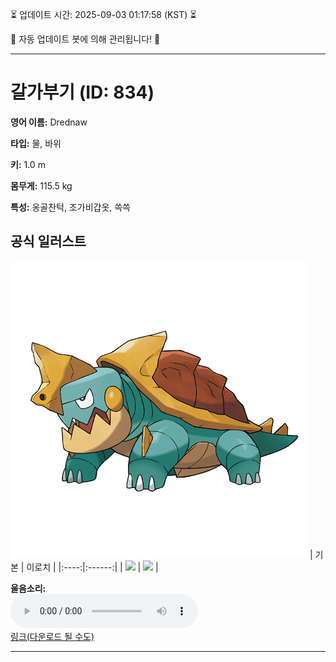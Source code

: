 
⏳ 업데이트 시간: 2025-09-03 01:17:58 (KST) ⏳

🤖 자동 업데이트 봇에 의해 관리됩니다! 🤖

---

# 갈가부기 (ID: 834)
**영어 이름:** Drednaw

**타입:** 물, 바위

**키:** 1.0 m

**몸무게:** 115.5 kg

**특성:** 옹골찬턱, 조가비갑옷, 쓱쓱

## 공식 일러스트
![](https://raw.githubusercontent.com/PokeAPI/sprites/master/sprites/pokemon/other/official-artwork/834.png)
| 기본 | 이로치 |
|:----:|:------:|
| <img src="http://play.pokemonshowdown.com/sprites/ani/drednaw.gif" width="200"> | <img src="http://play.pokemonshowdown.com/sprites/ani-shiny/drednaw.gif" width="200"> |

**울음소리:**<br><audio controls src="https://raw.githubusercontent.com/PokeAPI/cries/main/cries/pokemon/latest/834.ogg"></audio><br> [링크(다운로드 될 수도)](https://raw.githubusercontent.com/PokeAPI/cries/main/cries/pokemon/latest/834.ogg)


---
